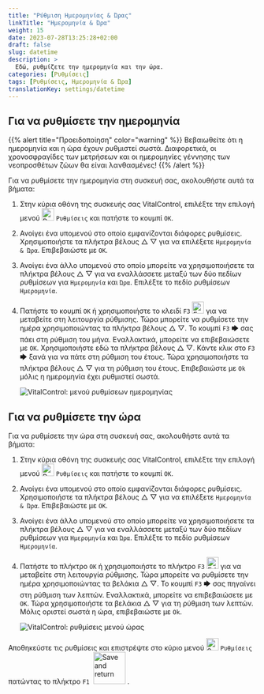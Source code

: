 ```yaml
---
title: "Ρύθμιση Ημερομηνίας & Ώρας"
linkTitle: "Ημερομηνία & Ώρα"
weight: 15
date: 2023-07-28T13:25:28+02:00
draft: false
slug: datetime
description: >
  Εδώ, ρυθμίζετε την ημερομηνία και την ώρα.
categories: [Ρυθμίσεις]
tags: [Ρυθμίσεις, Ημερομηνία & Ώρα]
translationKey: settings/datetime
---
```

## Για να ρυθμίσετε την ημερομηνία
{{% alert title="Προειδοποίηση" color="warning" %}}
Βεβαιωθείτε ότι η ημερομηνία και η ώρα έχουν ρυθμιστεί σωστά. Διαφορετικά, οι χρονοσφραγίδες των μετρήσεων και οι ημερομηνίες γέννησης των νεοπροσθέτων ζώων θα είναι λανθασμένες!
{{% /alert %}}

Για να ρυθμίσετε την ημερομηνία στη συσκευή σας, ακολουθήστε αυτά τα βήματα:

1. Στην κύρια οθόνη της συσκευής σας VitalControl, επιλέξτε την επιλογή μενού <img src="/icons/gear.svg" width="25" align="bottom" alt="Ρυθμίσεις" /> `Ρυθμίσεις` και πατήστε το κουμπί `OK`.

2. Ανοίγει ένα υπομενού στο οποίο εμφανίζονται διάφορες ρυθμίσεις. Χρησιμοποιήστε τα πλήκτρα βέλους △ ▽ για να επιλέξετε `Ημερομηνία & Ώρα`. Επιβεβαιώστε με `OK`.

3. Ανοίγει ένα άλλο υπομενού στο οποίο μπορείτε να χρησιμοποιήσετε τα πλήκτρα βέλους △ ▽ για να εναλλάσσετε μεταξύ των δύο πεδίων ρυθμίσεων για `Ημερομηνία` και `Ώρα`. Επιλέξτε το πεδίο ρυθμίσεων `Ημερομηνία`.

4. Πατήστε το κουμπί `OK` ή χρησιμοποιήστε το κλειδί `F3` <img src="/icons/actions/edit.svg" width="24" align="bottom" alt="Επεξεργασία" /> για να μεταβείτε στη λειτουργία ρύθμισης. Τώρα μπορείτε να ρυθμίσετε την ημέρα χρησιμοποιώντας τα πλήκτρα βέλους △ ▽. Το κουμπί `F3` 🡆 σας πάει στη ρύθμιση του μήνα. Εναλλακτικά, μπορείτε να επιβεβαιώσετε με `OK`. Χρησιμοποιήστε εδώ τα πλήκτρα βέλους △ ▽. Κάντε κλικ στο `F3` 🡆 ξανά για να πάτε στη ρύθμιση του έτους. Τώρα χρησιμοποιήστε τα πλήκτρα βέλους △ ▽ για τη ρύθμιση του έτους. Επιβεβαιώστε με `Ok` μόλις η ημερομηνία έχει ρυθμιστεί σωστά.

    ![VitalControl: μενού ρυθμίσεων ημερομηνίας](../images/date.png "Για να ρυθμίσετε την ημερομηνία")

## Για να ρυθμίσετε την ώρα

Για να ρυθμίσετε την ώρα στη συσκευή σας, ακολουθήστε αυτά τα βήματα:

1. Στην κύρια οθόνη της συσκευής σας VitalControl, επιλέξτε την επιλογή μενού <img src="/icons/gear.svg" width="25" align="bottom" alt="Ρυθμίσεις" /> `Ρυθμίσεις` και πατήστε το κουμπί `OK`.

2. Ανοίγει ένα υπομενού στο οποίο εμφανίζονται διάφορες ρυθμίσεις. Χρησιμοποιήστε τα πλήκτρα βέλους △ ▽ για να επιλέξετε `Ημερομηνία & Ώρα`. Επιβεβαιώστε με `OK`.

3. Ανοίγει ένα άλλο υπομενού στο οποίο μπορείτε να χρησιμοποιήσετε τα πλήκτρα βέλους △ ▽ για να εναλλάσσετε μεταξύ των δύο πεδίων ρυθμίσεων για `Ημερομηνία` και `Ώρα`. Επιλέξτε το πεδίο ρυθμίσεων `Ημερομηνία`.

4. Πατήστε το πλήκτρο `OK` ή χρησιμοποιήστε το πλήκτρο `F3` <img src="/icons/actions/edit.svg" width="24" align="bottom" alt="Edit" /> για να μεταβείτε στη λειτουργία ρύθμισης. Τώρα μπορείτε να ρυθμίσετε την ημέρα χρησιμοποιώντας τα βελάκια △ ▽. Το κουμπί `F3` 🡆 σας πηγαίνει στη ρύθμιση των λεπτών. Εναλλακτικά, μπορείτε να επιβεβαιώσετε με `OK`. Τώρα χρησιμοποιήστε τα βελάκια △ ▽ για τη ρύθμιση των λεπτών. Μόλις οριστεί σωστά η ώρα, επιβεβαιώστε με `Ok`.

    ![VitalControl: ρυθμίσεις μενού ώρας](../images/time.png "Για να ρυθμίσετε την ώρα")

Αποθηκεύστε τις ρυθμίσεις και επιστρέψτε στο κύριο μενού <img src="/icons/gear.svg" width="25" align="bottom" alt="Settings" /> `Ρυθμίσεις` πατώντας το πλήκτρο `F1` &nbsp;<img src="/icons/footer/save_exit.svg" width="65" align="bottom" alt="Save and return" />&nbsp;.
